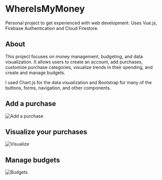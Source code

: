 # WhereIsMyMoney
Personal project to get experienced with web development. Uses Vue.js, Firebase Authentication and Cloud Firestore.

## About
This project focuses on money management, budgeting, and data visualization. It allows users to create an account, add purchases, customize purchase categories, visualize trends in their spending, and create and manage budgets.

I used Chart.js for the data visualization and Bootstrap for many of the buttons, forms, navigation, and other components.

## Add a purchase
![Add a purchase](https://i.imgur.com/IizVTa5.png)

## Visualize your purchases
![Visualize](https://i.imgur.com/ILxpneU.png)

## Manage budgets
![Budgets](https://i.imgur.com/b5lBprv.png)
